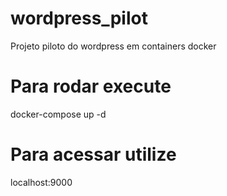# wordpress_pilot
Projeto piloto do wordpress em containers docker

# Para rodar execute
docker-compose up -d

# Para acessar utilize
localhost:9000
